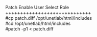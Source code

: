 Patch Enable User Select Role </br >
+++++++++++++++++++++++++++++ </br >
#cp patch.diff /opt/unetlab/html/includes </br >
#cd /opt/unetlab/html/includes </br >
#patch -p1 < patch.diff
